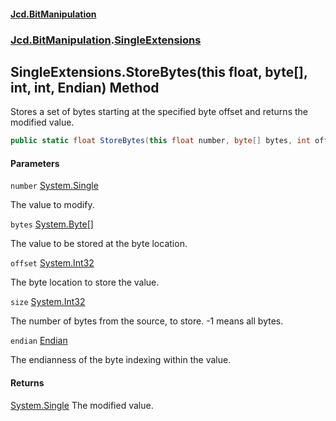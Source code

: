 #### [Jcd.BitManipulation](index.md 'index')

### [Jcd.BitManipulation](Jcd.BitManipulation 'Jcd.BitManipulation').[SingleExtensions](Jcd.BitManipulation.SingleExtensions 'Jcd.BitManipulation.SingleExtensions')

## SingleExtensions.StoreBytes(this float, byte[], int, int, Endian) Method

Stores a set of bytes starting at the specified byte offset and returns the modified value.

```csharp
public static float StoreBytes(this float number, byte[] bytes, int offset, int size=-1, Jcd.BitManipulation.Endian endian=Jcd.BitManipulation.Endian.Little);
```

#### Parameters

<a name='Jcd.BitManipulation.SingleExtensions.StoreBytes(thisfloat,byte[],int,int,Jcd.BitManipulation.Endian).number'></a>

`number` [System.Single](https://docs.microsoft.com/en-us/dotnet/api/System.Single 'System.Single')

The value to modify.

<a name='Jcd.BitManipulation.SingleExtensions.StoreBytes(thisfloat,byte[],int,int,Jcd.BitManipulation.Endian).bytes'></a>

`bytes` [System.Byte](https://docs.microsoft.com/en-us/dotnet/api/System.Byte 'System.Byte')[[]](https://docs.microsoft.com/en-us/dotnet/api/System.Array 'System.Array')

The value to be stored at the byte location.

<a name='Jcd.BitManipulation.SingleExtensions.StoreBytes(thisfloat,byte[],int,int,Jcd.BitManipulation.Endian).offset'></a>

`offset` [System.Int32](https://docs.microsoft.com/en-us/dotnet/api/System.Int32 'System.Int32')

The byte location to store the value.

<a name='Jcd.BitManipulation.SingleExtensions.StoreBytes(thisfloat,byte[],int,int,Jcd.BitManipulation.Endian).size'></a>

`size` [System.Int32](https://docs.microsoft.com/en-us/dotnet/api/System.Int32 'System.Int32')

The number of bytes from the source, to store. -1 means all bytes.

<a name='Jcd.BitManipulation.SingleExtensions.StoreBytes(thisfloat,byte[],int,int,Jcd.BitManipulation.Endian).endian'></a>

`endian` [Endian](Jcd.BitManipulation.Endian 'Jcd.BitManipulation.Endian')

The endianness of the byte indexing within the value.

#### Returns

[System.Single](https://docs.microsoft.com/en-us/dotnet/api/System.Single 'System.Single')
The modified value.